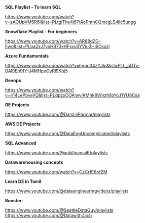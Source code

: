 **SQL Playlist - To learn SQL**

   https://www.youtube.com/watch?v=zAOUpVM6R6I&list=PLtgiThe4j67rAoPmnCQmcgLS4iIc5ungg
   
**Snowflake Playlist - For beginners**

   https://www.youtube.com/watch?v=AR88dZG-hwo&list=PLba2xJ7yxHB73xHFsyu0YViu3Hi6Ckxzj 
   
 **Azure Fundamentals**
 
https://www.youtube.com/watch?v=hgon34zYJIo&list=PLL_oDTv-DAl9Eh9fY-J4MHpoOyRl9Kbj5

**Devops**

https://www.youtube.com/watch?v=414LePbveVQ&list=PLdpzxOOAlwvIKMhk8WhzN1pYoJ1YU8Csa

**DE Projects**

https://www.youtube.com/@DarshilParmar/playlists

**AWS DE Projects**

https://www.youtube.com/@DataEngUncomplicated/playlists

**SQL Advanced**

https://www.youtube.com/@ankitbansal6/playlists

**Datawarehousing concepts**

https://www.youtube.com/watch?v=CzCrfE6ofZM

**Learn DE in Tamil**

https://www.youtube.com/@dataengineeringvideos/playlists

**Booster**:

https://www.youtube.com/@SeattleDataGuy/playlists
https://www.youtube.com/@DatawithZach
 
